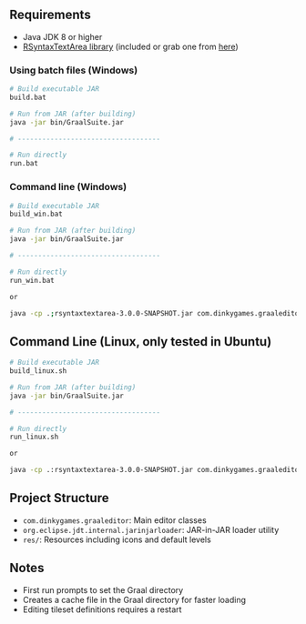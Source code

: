 ## Requirements

- Java JDK 8 or higher
- [RSyntaxTextArea library](https://github.com/bobbylight/RSyntaxTextArea.git) (included or grab one from [here](https://mvnrepository.com/artifact/com.fifesoft/rsyntaxtextarea/3.0.0))

### Using batch files (Windows)

```bash
# Build executable JAR
build.bat

# Run from JAR (after building)
java -jar bin/GraalSuite.jar

# -----------------------------------

# Run directly
run.bat
```

### Command line (Windows)

```bash
# Build executable JAR
build_win.bat

# Run from JAR (after building)
java -jar bin/GraalSuite.jar

# -----------------------------------

# Run directly
run_win.bat

or

java -cp .;rsyntaxtextarea-3.0.0-SNAPSHOT.jar com.dinkygames.graaleditor.GraalEditor

```


## Command Line (Linux, only tested in Ubuntu)


```bash
# Build executable JAR
build_linux.sh

# Run from JAR (after building)
java -jar bin/GraalSuite.jar

# -----------------------------------

# Run directly
run_linux.sh

or

java -cp .:rsyntaxtextarea-3.0.0-SNAPSHOT.jar com.dinkygames.graaleditor.GraalEditor

```

## Project Structure

- `com.dinkygames.graaleditor`: Main editor classes
- `org.eclipse.jdt.internal.jarinjarloader`: JAR-in-JAR loader utility
- `res/`: Resources including icons and default levels

## Notes

- First run prompts to set the Graal directory
- Creates a cache file in the Graal directory for faster loading
- Editing tileset definitions requires a restart
